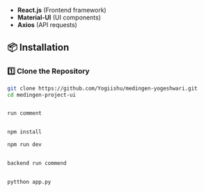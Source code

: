 - **React.js** (Frontend framework)  
- **Material-UI** (UI components)  
- **Axios** (API requests)

## 📦 Installation  

### 1️⃣ Clone the Repository  
```bash
git clone https://github.com/Yogiishu/medingen-yogeshwari.git
cd medingen-project-ui


run comment


npm install

npm run dev


backend run commend


pytthon app.py
